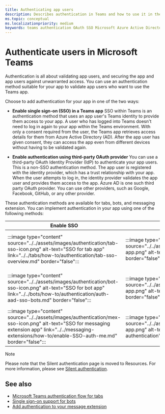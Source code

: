 ```yaml
---
title: Authenticating app users
description: Describes authentication in Teams and how to use it in the apps
ms.topic: conceptual
ms.localizationpriority: medium
keywords: teams authentication OAuth SSO Microsoft Azure Active Directory (Azure AD)
---
```

# Authenticate users in Microsoft Teams

Authentication is all about validating app users, and securing the app and app users against unwarranted access. You can use an authentication method suitable for your app to validate app users who want to use the Teams app.

Choose to add authentication for your app in one of the two ways:

- **Enable single sign-on (SSO) in a Teams app**
  SSO within Teams is an authentication method that uses an app user's Teams identity to provide them access to your app. A user who has logged into Teams doesn't need to log in again to your app within the Teams environment. With only a consent required from the user, the Teams app retrieves access details for them from Azure Active Directory (AD). After the app user has given consent, they can access the app even from different devices without having to be validated again.

- **Enable authentication using third-party OAuth provider**
  You can use a third-party OAuth Identity Provider (IdP) to authenticate your app users. This is a non-SSO authentication method. The app user is registered with the identity provider, which has a trust relationship with your app. When the user attempts to log in, the identity provider validates the app user and provides them access to the app. Azure AD is one such third party OAuth provider. You can use other providers, such as Google, Facebook, GitHub, or any other provider.

These authentication methods are available for tabs, bots, and messaging extension. You can implement authentication in your app using one of the following methods:

<!--
:::row:::
    :::column span="":::
        :::image type="content" source="../../assets/images/authentication/tab-sso-icon.png" alt-text="SSO for tab app" link="../../tabs/how-to/authentication/tab-sso-overview.md" border="false":::
    :::column-end:::
    :::column span="2":::

        <!--
        :::image type="content" source="../../assets/images/authentication/tab-app.png" alt-text="tab app authentication" border="false":::
        **Tab app**

    :::column-end:::
    :::column span="2":::
        :::image type="content" source="../../assets/images/authentication/tab-app-idp.png" alt-text="Authentication with third-party OAuth provider for tab app." link="../../tabs/how-to/authentication/auth-tab-aad.md" border="false":::
    :::column-end:::
:::row-end:::
:::row:::
    :::column span="":::
        :::image type="content" source="../../assets/images/authentication/bot-sso-icon.png" alt-text="SSO for bot app" link="../../bots/how-to/authentication/auth-aad-sso-bots.md" border="false":::
    :::column-end:::
    :::column span="2":::

        <!--
        :::image type="content" source="../../assets/images/authentication/bot-app.png" alt-text="Bot app authentication" border="false":::
        **Bot app**
    :::column-end:::
    :::column span="2":::
        :::image type="content" source="../../assets/images/authentication/bot-app-idp.png" alt-text="Authentication with third-party OAuth provider for bot app." link="../../bots/how-to/authentication/add-authentication.md" border="false":::
    :::column-end:::
:::row-end:::
:::row:::
    :::column span="":::
        :::image type="content" source="../../assets/images/authentication/mex-sso-icon.png" alt-text="SSO for messaging extension app" link="../../messaging-extensions/how-to/enable-SSO-auth-me.md" border="false":::
    :::column-end:::
    :::column span="2":::

        <!--
        :::image type="content" source="../../assets/images/authentication/mex-app.png" alt-text="message extension app authentication" border="false":::
        **Message extension app**
    :::column-end:::
    :::column span="2":::
        :::image type="content" source="../../assets/images/authentication/mex-app-idp.png" alt-text="Authentication with third-party oAuth IdPs for messaging extension app." link="../../messaging-extensions/how-to/add-authentication.md" border="false":::
    :::column-end:::
:::row-end:::-->

| Enable SSO | &nbsp; | Enable third party OAuth IdPs authentication |
| --- | --- | --- |
| :::image type="content" source="../../assets/images/authentication/tab-sso-icon.png" alt-text="SSO for tab app" link="../../tabs/how-to/authentication/tab-sso-overview.md" border="false"::: | :::image type="content" source="../../assets/images/authentication/tab-app.png" alt-text="tab app authentication" border="false"::: | :::image type="content" source="../../assets/images/authentication/tab-app-idp.png" alt-text="Authentication with third-party OAuth provider for tab app." link="../../tabs/how-to/authentication/auth-tab-aad.md" border="false"::: |
| :::image type="content" source="../../assets/images/authentication/bot-sso-icon.png" alt-text="SSO for bot app" link="../../bots/how-to/authentication/auth-aad-sso-bots.md" border="false"::: | :::image type="content" source="../../assets/images/authentication/bot-app.png" alt-text="Bot app authentication" border="false"::: | :::image type="content" source="../../assets/images/authentication/bot-app-idp.png" alt-text="Authentication with third-party OAuth provider for bot app." link="../../bots/how-to/authentication/add-authentication.md" border="false"::: |
| :::image type="content" source="../../assets/images/authentication/mex-sso-icon.png" alt-text="SSO for messaging extension app" link="../../messaging-extensions/how-to/enable-SSO-auth-me.md" border="false"::: | :::image type="content" source="../../assets/images/authentication/mex-app.png" alt-text="message extension app authentication" border="false"::: | :::image type="content" source="../../assets/images/authentication/mex-app-idp.png" alt-text="Authentication with third-party oAuth IdPs for messaging extension app." link="../../messaging-extensions/how-to/add-authentication.md" border="false"::: |

> [!NOTE]
> Please note that the Silent authentication page is moved to Resources. For more information, please see [Silent authentication](../../tabs/how-to/authentication/auth-silent-aad.md).

## See also

- [Microsoft Teams authentication flow for tabs](~/tabs/how-to/authentication/auth-flow-tab.md)
- [Single sign-on support for bots](~/bots/how-to/authentication/auth-aad-sso-bots.md)
- [Add authentication to your message extension](~/messaging-extensions/how-to/add-authentication.md)
